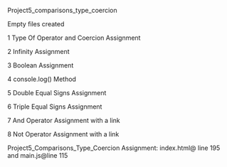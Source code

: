 <p>Project5_comparisons_type_coercion</p>
<p>Empty files created</p>
<p>1 Type Of Operator and Coercion Assignment</p>
<p>2 Infinity Assignment</p>
<p>3 Boolean Assignment</p>
<p>4 console.log() Method</p>
<p>5 Double Equal Signs Assignment</p>
<p>6 Triple Equal Signs Assignment</p>
<p>7 And Operator Assignment with a link</p>
<p>8 Not Operator Assignment with a link</p>
<p>Project5_Comparisons_Type_Coercion Assignment: index.html@ line 195 and  main.js@line 115</p>
<p></p>
